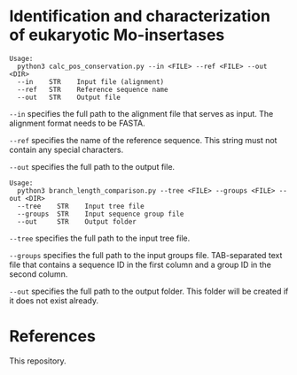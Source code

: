 # Identification and characterization of eukaryotic Mo-insertases

```
Usage:
  python3 calc_pos_conservation.py --in <FILE> --ref <FILE> --out <DIR>
  --in    STR    Input file (alignment)
  --ref   STR    Reference sequence name
  --out   STR    Output file

```

`--in` specifies the full path to the alignment file that serves as input. The alignment format needs to be FASTA.

`--ref` specifies the name of the reference sequence. This string must not contain any special characters.

`--out` specifies the full path to the output file.


```
Usage:
  python3 branch_length_comparison.py --tree <FILE> --groups <FILE> --out <DIR>
  --tree    STR    Input tree file
  --groups  STR    Input sequence group file
  --out     STR    Output folder

```

`--tree` specifies the full path to the input tree file.

`--groups` specifies the full path to the input groups file. TAB-separated text file that contains a sequence ID in the first column and a group ID in the second column.

`--out` specifies the full path to the output folder. This folder will be created if it does not exist already.



# References

This repository.
